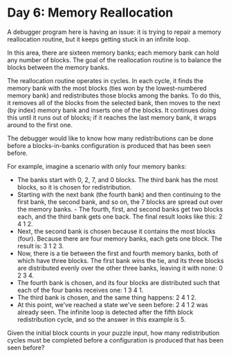 # Day 6: Memory Reallocation
A debugger program here is having an issue: it is trying to repair a memory reallocation routine, but it keeps getting stuck in an infinite loop.

In this area, there are sixteen memory banks; each memory bank can hold any number of blocks. The goal of the reallocation routine is to balance the blocks between the memory banks.

The reallocation routine operates in cycles. In each cycle, it finds the memory bank with the most blocks (ties won by the lowest-numbered memory bank) and redistributes those blocks among the banks. To do this, it removes all of the blocks from the selected bank, then moves to the next (by index) memory bank and inserts one of the blocks. It continues doing this until it runs out of blocks; if it reaches the last memory bank, it wraps around to the first one.

The debugger would like to know how many redistributions can be done before a blocks-in-banks configuration is produced that has been seen before.

For example, imagine a scenario with only four memory banks:

- The banks start with 0, 2, 7, and 0 blocks. The third bank has the most blocks, so it is chosen for redistribution.
- Starting with the next bank (the fourth bank) and then continuing to the first bank, the second bank, and so on, the 7 blocks are spread out over the memory banks. - The fourth, first, and second banks get two blocks each, and the third bank gets one back. The final result looks like this: 2 4 1 2.
- Next, the second bank is chosen because it contains the most blocks (four). Because there are four memory banks, each gets one block. The result is: 3 1 2 3.
- Now, there is a tie between the first and fourth memory banks, both of which have three blocks. The first bank wins the tie, and its three blocks are distributed evenly over the other three banks, leaving it with none: 0 2 3 4.
- The fourth bank is chosen, and its four blocks are distributed such that each of the four banks receives one: 1 3 4 1.
- The third bank is chosen, and the same thing happens: 2 4 1 2.
- At this point, we've reached a state we've seen before: 2 4 1 2 was already seen. The infinite loop is detected after the fifth block redistribution cycle, and so the answer in this example is 5.

Given the initial block counts in your puzzle input, how many redistribution cycles must be completed before a configuration is produced that has been seen before?
